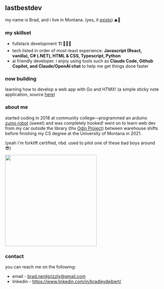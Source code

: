 ## lastbestdev
my name is Brad, and i live in Montana. (yes, it [exists](https://en.wikipedia.org/wiki/The_Last_Best_Place)) ⛰️🤠

### my skillset
- fullstack development 🏗️👷🏻‍♂️
- tech listed in order of most-least experience: **Javascript (React, vanilla), C# (.NET), HTML & CSS, Typescript, Python**
- ai friendly developer. i enjoy using tools such as **Claude Code, Github Copilot, and Claude/OpenAI chat** to help me get things done faster

### now building
learning how to develop a web app with Go and HTMX! (a simple sticky note application, source [here](https://github.com/lastbestdev/go-htmx-stickies))

### about me
started coding in 2018 at community college—programmed an arduino [zumo robot](https://www.pololu.com/category/169/zumo-robot-for-arduino) (sweet) and was completely hooked! went on to learn web dev from my car outside the library (thx [Odin Project](https://www.theodinproject.com)) between warehouse shifts before finishing my CS degree at the University of Montana in 2021.

(yeah i'm forklift certified, nbd. used to pilot one of these bad boys around 😎) 

<img src="https://github.com/user-attachments/assets/969c75bb-0e95-4ce9-9a44-b40c9b632e64" width=300 height=300>

### contact
you can reach me on the following:
- email - brad.nerdgrizzly@gmail.com
- linkedin - https://www.linkedin.com/in/bradleydeibert/


<!-- last updated 10.10.2025 -->
